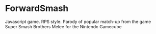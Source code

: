 # ForwardSmash
Javascript game. RPS style. Parody of popular match-up from the game Super Smash Brothers Melee for the Nintendo Gamecube 
